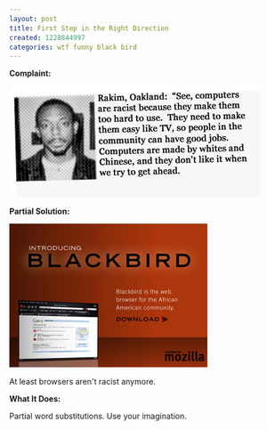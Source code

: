 ```yaml
---
layout: post
title: First Step in the Right Direction
created: 1228844997
categories: wtf funny black bird
---
```

**Complaint:**

<img src="/uploads/3691_0.jpg" alt="trying to get ahead" />

**Partial Solution:**

<a href="http://www.blackbirdhome.com/about.html"><img src="/uploads/introducing_small_0.jpg" alt="black bird browser" /></a>

At least browsers aren't racist anymore.

**What It Does:**

Partial word substitutions. Use your imagination.
